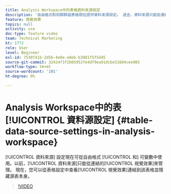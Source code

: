```yaml
---
title: Analysis Workspace中的表格資料來源設定
description: '自由格式和同類群組表格現在提供資料來源設定。 過去，資料來源只能從連結的視覺效果進行管理。 現在，您可以從表格設定中查看連結到的視覺效果，並隱藏來源表格本身。 '
feature: 視覺效果
topics: null
activity: use
doc-type: feature video
team: Technical Marketing
kt: 1772
role: User
level: Beginner
exl-id: 7530f41b-2d56-4e8e-a8eb-b3081f5f5d45
source-git-commit: 32424f3f2b05952fe4df9ea91dcbe51684cee905
workflow-type: tm+mt
source-wordcount: '101'
ht-degree: 0%

---
```


# Analysis Workspace中的表[!UICONTROL 資料源設定] {#table-data-source-settings-in-analysis-workspace}

[!UICONTROL 資料來源] 設定現在可從自由格式 [!UICONTROL 和]   可變數中使用。以前，[!UICONTROL 資料來源]只能從連結的[!UICONTROL 視覺效果]來管理。 現在，您可以從表格設定中查看[!UICONTROL 視覺效果]連結到該表格並隱藏源表本身。

>[!VIDEO](https://video.tv.adobe.com/v/23558/?quality=12)
